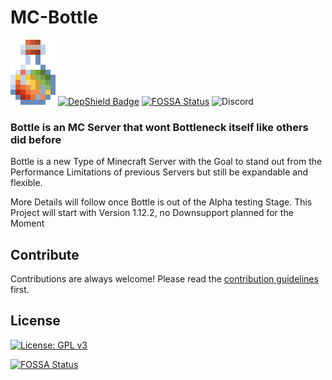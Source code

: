 # MC-Bottle 
![logo](https://github.com/DJPlaya/MC-Bottle/blob/master/%23Media/Logo_Small.png "Logo")
[![DepShield Badge](https://depshield.sonatype.org/badges/DJPlaya/MC-Bottle/depshield.svg)](https://depshield.github.io)
[![FOSSA Status](https://app.fossa.com/api/projects/git%2Bgithub.com%2FDJPlaya%2FMC-Bottle.svg?type=shield)](https://app.fossa.com/projects/git%2Bgithub.com%2FDJPlaya%2FMC-Bottle?ref=badge_shield)
![Discord](https://img.shields.io/discord/736211123908378704)
### Bottle is an MC Server that wont Bottleneck itself like others did before
Bottle is a new Type of Minecraft Server with the Goal to stand out from the Performance Limitations of previous Servers but still be expandable and flexible.

More Details will follow once Bottle is out of the Alpha testing Stage.
This Project will start with Version 1.12.2, no Downsupport planned for the Moment

## Contribute

Contributions are always welcome!
Please read the [contribution guidelines](contributing.md) first.

## License

[![License: GPL v3](https://img.shields.io/badge/License-GPLv3-blue.svg)](https://www.gnu.org/licenses/gpl-3.0)

[![FOSSA Status](https://app.fossa.com/api/projects/git%2Bgithub.com%2FDJPlaya%2FMC-Bottle.svg?type=large)](https://app.fossa.com/projects/git%2Bgithub.com%2FDJPlaya%2FMC-Bottle?ref=badge_large)